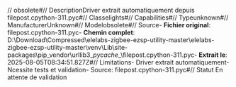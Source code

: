 // obsolete#// DescriptionDriver extrait automatiquement depuis filepost.cpython-311.pyc#// Classelights#// Capabilities#// Typeunknown#// ManufacturerUnknown#// Modelobsolete#// Source- **Fichier original**: filepost.cpython-311.pyc- **Chemin complet**: D:\Download\Compressed\elelabs-zigbee-ezsp-utility-master\elelabs-zigbee-ezsp-utility-master\venv\Lib\site-packages\pip\_vendor\urllib3\__pycache__\filepost.cpython-311.pyc- **Extrait le**: 2025-08-05T08:34:51.827Z#// Limitations- Driver extrait automatiquement- Ncessite tests et validation- Source: filepost.cpython-311.pyc#// Statut En attente de validation